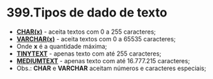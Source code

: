 # 399.Tipos de dado de texto

- <u>**CHAR(x)**</u> - aceita textos com 0 a 255 caracteres;
- <u>**VARCHAR(x)**</u> - aceita textos com 0 a 65535 caracteres;
- Onde **x** é a quantidade máxima;
- <u>**TINYTEXT**</u> - apenas texto com até 255 caracteres;
- <u>**MEDIUMTEXT**</u> - apenas texto com até 16.777.215 caracteres;
- Obs.: **CHAR** e **VARCHAR** aceitam números e caracteres especiais;